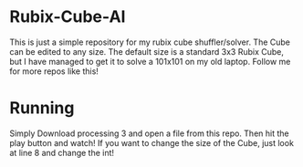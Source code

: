 # Rubix-Cube-AI
This is just a simple repository for my rubix cube shuffler/solver. The Cube can be edited to any size. The default size is a standard 3x3 Rubix Cube, but I have managed to get it to solve a 101x101 on my old laptop. Follow me for more repos like this!

# Running
Simply Download processing 3 and open a file from this repo. Then hit the play button and watch!
If you want to change the size of the Cube, just look at line 8 and change the int!
